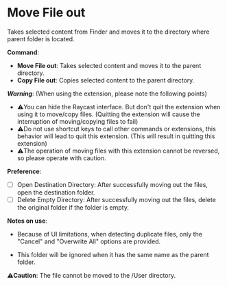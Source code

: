# Move File out

Takes selected content from Finder and moves it to the directory where parent folder is located.

**Command**:

- **Move File out**: Takes selected content and moves it to the parent directory.
- **Copy File out**: Copies selected content to the parent directory.



***Warning***: (When using the  extension, please note the following points)

- ⚠️You can hide the Raycast interface. But don't quit the extension when using it to move/copy files. (Quitting the extension will cause the interruption of moving/copying files to fail)
- ⚠️Do not use shortcut keys to call other commands or extensions, this behavior will lead to quit this extension. (This will result in quitting this extension)
- ⚠️The operation of moving files with this extension cannot be reversed, so please operate with caution.



**Preference**:

- [ ] Open Destination Directory: After successfully moving out the files, open the destination folder.
- [ ] Delete Empty Directory: After successfully moving out the files, delete the original folder if the folder is empty.

**Notes on use**:

- Because of UI limitations, when detecting duplicate files, only the "Cancel" and "Overwrite All" options are provided.

- This folder will be ignored when it has the same name as the parent folder.

⚠️**Caution**: The file cannot be moved to the /User directory.
